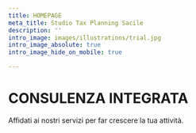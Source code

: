 ```yaml
---
title: HOMEPAGE
meta_title: Studio Tax Planning Sacile
description: ''
intro_image: images/illustrations/trial.jpg
intro_image_absolute: true
intro_image_hide_on_mobile: true

---
```

# CONSULENZA INTEGRATA

Affidati ai nostri servizi per far crescere la tua attività.